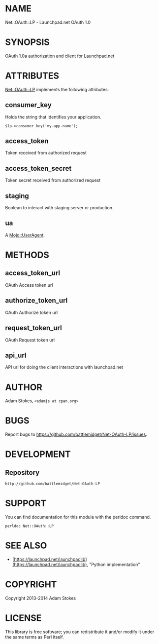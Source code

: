 # NAME

Net::OAuth::LP - Launchpad.net OAuth 1.0

# SYNOPSIS

OAuth 1.0a authorization and client for Launchpad.net

# ATTRIBUTES

[Net::OAuth::LP](https://metacpan.org/pod/Net::OAuth::LP) implements the following attributes:

## __consumer\_key__

Holds the string that identifies your application.

    $lp->consumer_key('my-app-name');

## __access\_token__

Token received from authorized request

## __access\_token\_secret__

Token secret received from authorized request

## __staging__

Boolean to interact with staging server or production.

## __ua__

A [Mojo::UserAgent](https://metacpan.org/pod/Mojo::UserAgent).

# METHODS

## __access\_token\_url__

OAuth Access token url

## __authorize\_token\_url__

OAuth Authorize token url

## __request\_token\_url__

OAuth Request token url

## __api\_url__

API url for doing the client interactions with launchpad.net

# AUTHOR

Adam Stokes, `<adamjs at cpan.org>`

# BUGS

Report bugs to https://github.com/battlemidget/Net-OAuth-LP/issues.

# DEVELOPMENT

## Repository

    http://github.com/battlemidget/Net-OAuth-LP

# SUPPORT

You can find documentation for this module with the perldoc command.

    perldoc Net::OAuth::LP

# SEE ALSO

- [https://launchpad.net/launchpadlib](https://launchpad.net/launchpadlib), "Python implementation"

# COPYRIGHT

Copyright 2013-2014 Adam Stokes

# LICENSE

This library is free software; you can redistribute it and/or modify
it under the same terms as Perl itself.
